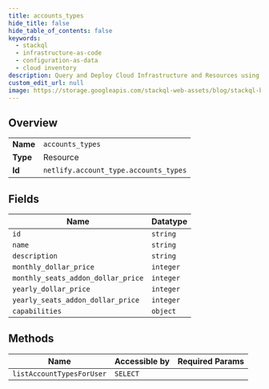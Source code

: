 ```yaml
---
title: accounts_types
hide_title: false
hide_table_of_contents: false
keywords:
  - stackql
  - infrastructure-as-code
  - configuration-as-data
  - cloud inventory
description: Query and Deploy Cloud Infrastructure and Resources using SQL
custom_edit_url: null
image: https://storage.googleapis.com/stackql-web-assets/blog/stackql-blog-post-featured-image.png
---
```

  
    

## Overview
<table><tbody>
<tr><td><b>Name</b></td><td><code>accounts_types</code></td></tr>
<tr><td><b>Type</b></td><td>Resource</td></tr>
<tr><td><b>Id</b></td><td><code>netlify.account_type.accounts_types</code></td></tr>
</tbody></table>

## Fields
| Name | Datatype |
| ---- | -------- |
| `id` | `string` |
| `name` | `string` |
| `description` | `string` |
| `monthly_dollar_price` | `integer` |
| `monthly_seats_addon_dollar_price` | `integer` |
| `yearly_dollar_price` | `integer` |
| `yearly_seats_addon_dollar_price` | `integer` |
| `capabilities` | `object` |
## Methods
| Name | Accessible by | Required Params |
| ---- | ------------- | --------------- |
| `listAccountTypesForUser` | `SELECT` |  |
